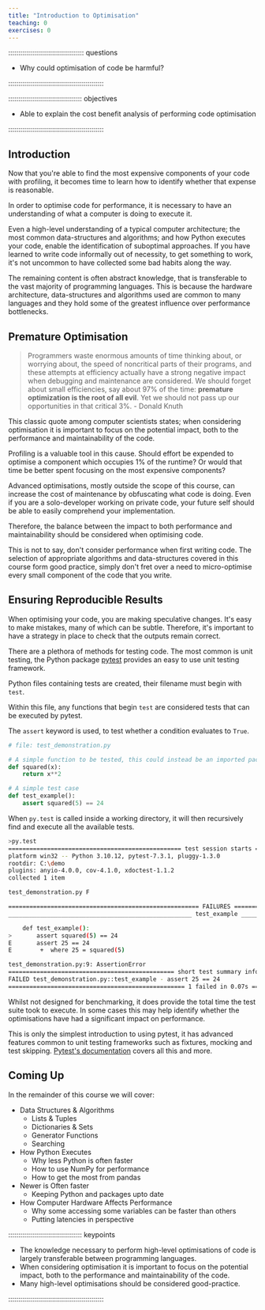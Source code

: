 ```yaml
---
title: "Introduction to Optimisation"
teaching: 0
exercises: 0
---
```


:::::::::::::::::::::::::::::::::::::: questions

- Why could optimisation of code be harmful?

::::::::::::::::::::::::::::::::::::::::::::::::

::::::::::::::::::::::::::::::::::::: objectives

- Able to explain the cost benefit analysis of performing code optimisation

::::::::::::::::::::::::::::::::::::::::::::::::

## Introduction

<!-- Enable you to look at hotspots identified by compiler, identify whether it's efficient -->
Now that you're able to find the most expensive components of your code with profiling, it becomes time to learn how to identify whether that expense is reasonable.

<!-- Necessary to understand how code executes (to a degree) -->
In order to optimise code for performance, it is necessary to have an understanding of what a computer is doing to execute it.

<!-- Goal is to give you a high level understanding of how your code executes. You don't need to be an expert, even a vague general understanding will leave you in a stronger position. -->
Even a high-level understanding of a typical computer architecture; the most common data-structures and algorithms; and how Python executes your code, enable the identification of suboptimal approaches. If you have learned to write code informally out of necessity, to get something to work, it's not uncommon to have collected some bad habits along the way.

<!-- This is largely high-level/abstract knowledge applicable to the vast majority of programming languages, applies even more strongly if using compiled Python features like numba -->
The remaining content is often abstract knowledge, that is transferable to the vast majority of programming languages. This is because the hardware architecture, data-structures and algorithms used are common to many languages and they hold some of the greatest influence over performance bottlenecks.

## Premature Optimisation

> Programmers waste enormous amounts of time thinking about, or worrying about, the speed of noncritical parts of their programs, and these attempts at efficiency actually have a strong negative impact when debugging and maintenance are considered. We should forget about small efficiencies, say about 97% of the time: **premature optimization is the root of all evil**. Yet we should not pass up our opportunities in that critical 3%. - Donald Knuth

This classic quote among computer scientists states; when considering optimisation it is important to focus on the potential impact, both to the performance and maintainability of the code.

Profiling is a valuable tool in this cause. Should effort be expended to optimise a component which occupies 1% of the runtime? Or would that time be better spent focusing on the most expensive components?

Advanced optimisations, mostly outside the scope of this course, can increase the cost of maintenance by obfuscating what code is doing. Even if you are a solo-developer working on private code, your future self should be able to easily comprehend your implementation.

Therefore, the balance between the impact to both performance and maintainability should be considered when optimising code.

This is not to say, don't consider performance when first writing code. The selection of appropriate algorithms and data-structures covered in this course form good practice, simply don't fret over a need to micro-optimise every small component of the code that you write.


## Ensuring Reproducible Results

<!-- This is also good practice when optimising your code, to ensure mistakes aren't made -->
When optimising your code, you are making speculative changes. It's easy to make mistakes, many of which can be subtle. Therefore, it's important to have a strategy in place to check that the outputs remain correct.

There are a plethora of methods for testing code. The most common is unit testing, the Python package [pytest](https://docs.pytest.org/en/latest/) provides an easy to use unit testing framework.

Python files containing tests are created, their filename must begin with `test`.

Within this file, any functions that begin `test` are considered tests that can be executed by pytest.

The `assert` keyword is used, to test whether a condition evaluates to `True`.

```python
# file: test_demonstration.py

# A simple function to be tested, this could instead be an imported package
def squared(x):
    return x**2

# A simple test case
def test_example():
    assert squared(5) == 24
```

When `py.test` is called inside a working directory, it will then recursively find and execute all the available tests.

```sh
>py.test
================================================= test session starts =================================================
platform win32 -- Python 3.10.12, pytest-7.3.1, pluggy-1.3.0
rootdir: C:\demo
plugins: anyio-4.0.0, cov-4.1.0, xdoctest-1.1.2
collected 1 item

test_demonstration.py F                                                                                          [100%]

====================================================== FAILURES =======================================================
____________________________________________________ test_example _____________________________________________________

    def test_example():
>       assert squared(5) == 24
E       assert 25 == 24
E        +  where 25 = squared(5)

test_demonstration.py:9: AssertionError
=============================================== short test summary info ===============================================
FAILED test_demonstration.py::test_example - assert 25 == 24
================================================== 1 failed in 0.07s ==================================================
```

Whilst not designed for benchmarking, it does provide the total time the test suite took to execute. In some cases this may help identify whether the optimisations have had a significant impact on performance.

This is only the simplest introduction to using pytest, it has advanced features common to unit testing frameworks such as fixtures, mocking and test skipping.
[Pytest's documentation](https://docs.pytest.org/en/latest/how-to/index.html) covers all this and more.

<!-- todo exercise, write a test (suite?) for a provided function, to catch people not handling edge-cases-->

## Coming Up

In the remainder of this course we will cover:

- Data Structures & Algorithms
  - Lists & Tuples
  - Dictionaries & Sets
  - Generator Functions
  - Searching
- How Python Executes
  - Why less Python is often faster
  - How to use NumPy for performance
  - How to get the most from pandas
- Newer is Often faster
  - Keeping Python and packages upto date
- How Computer Hardware Affects Performance
  - Why some accessing some variables can be faster than others
  - Putting latencies in perspective


::::::::::::::::::::::::::::::::::::: keypoints

- The knowledge necessary to perform high-level optimisations of code is largely transferable between programming languages.
- When considering optimisation it is important to focus on the potential impact, both to the performance and maintainability of the code.
- Many high-level optimisations should be considered good-practice.

::::::::::::::::::::::::::::::::::::::::::::::::
